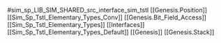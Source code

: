 #sim_sp_LIB_SIM_SHARED_src_interface_sim_tstl
[[Genesis.Position]]
[[Sim_Sp_Tstl_Elementary_Types_Conv]]
[[Genesis.Bit_Field_Access]]
[[Sim_Sp_Tstl_Elementary_Types]]
[[Interfaces]]
[[Sim_Sp_Tstl_Elementary_Types_Default]]
[[Genesis]]
[[Genesis.Stack]]
